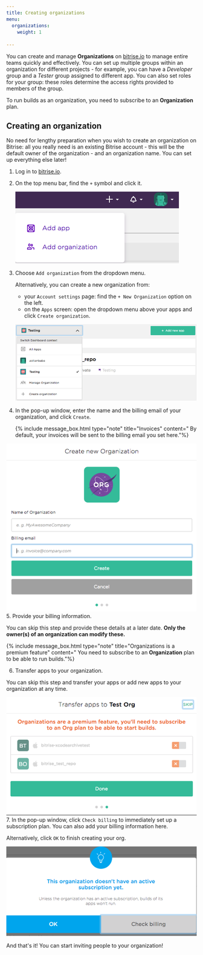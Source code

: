 ```yaml
---
title: Creating organizations
menu:
  organizations:
    weight: 1

---
```

You can create and manage **Organizations** on [bitrise.io](https://www.bitrise.io) to manage entire teams quickly and effectively. You can set up multiple groups within an organization for different projects - for example, you can have a _Developer_ group and a _Tester_ group assigned to different app. You can also set roles for your group: these roles determine the access rights provided to members of the group.

To run builds as an organization, you need to subscribe to an **Organization** plan.

## Creating an organization

No need for lengthy preparation when you wish to create an organization on Bitrise: all you really need is an existing Bitrise account - this will be the default owner of the organization - and an organization name. You can set up everything else later!

1. Log in to [bitrise.io](https://www.bitrise.io).
2. On the top menu bar, find the `+` symbol and click it.

   ![Screenshot](/img/team-management/organization/add-org.png)
3. Choose `Add organization` from the dropdown menu.

   Alternatively, you can create a new organization from:
   * your `Account settings` page: find the `+ New Organization` option on the left.
   * on the `Apps` screen: open the dropdown menu above your apps and click `Create organization`.

   ![Screenshot](/img/team-management/organization/add-org-apps.png)
4. In the pop-up window, enter the name and the billing email of your organization, and click `Create`.

   {% include message_box.html type="note" title="Invoices" content=" By default, your invoices will be sent to the billing email 		you set here."%}

![Screenshot](/img/team-management/organization/name-email-org.png)
5\. Provide your billing information.

You can skip this step and provide these details at a later date. **Only the owner(s) of an organization can modify these.**

{% include message_box.html type="note" title="Organizations is a premium feature" content=" You need to subscribe to an **Organization** plan to be able to run builds."%} 

 6. Transfer apps to your organization.

You can skip this step and transfer your apps or add new apps to your organization at any time.

![Screenshot](/img/team-management/organization/transfer-apps-creation.png)
7\. In the pop-up window, click `Check billing` to immediately set up a subscription plan. You can also add your billing information here.

Alternatively, click `OK` to finish creating your org.

![Screenshot](/img/team-management/organization/no-active-sub-yet.png)

And that's it! You can start inviting people to your organization!